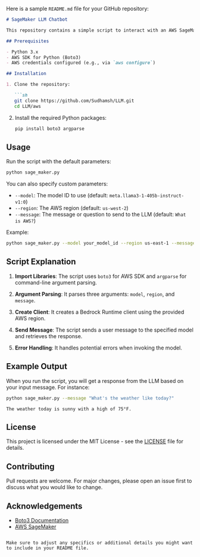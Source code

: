 Here is a sample `README.md` file for your GitHub repository:

```markdown
# SageMaker LLM Chatbot

This repository contains a simple script to interact with an AWS SageMaker Large Language Model (LLM) using the Bedrock Runtime client.

## Prerequisites

- Python 3.x
- AWS SDK for Python (Boto3)
- AWS credentials configured (e.g., via `aws configure`)

## Installation

1. Clone the repository:

   ```sh
   git clone https://github.com/Sudhamsh/LLM.git
   cd LLM/aws
   ```

2. Install the required Python packages:

   ```sh
   pip install boto3 argparse
   ```

## Usage

Run the script with the default parameters:

```sh
python sage_maker.py
```

You can also specify custom parameters:

- `--model`: The model ID to use (default: `meta.llama3-1-405b-instruct-v1:0`)
- `--region`: The AWS region (default: `us-west-2`)
- `--message`: The message or question to send to the LLM (default: `What is AWS?`)

Example:

```sh
python sage_maker.py --model your_model_id --region us-east-1 --message "Tell me a joke."
```

## Script Explanation

1. **Import Libraries**: The script uses `boto3` for AWS SDK and `argparse` for command-line argument parsing.

2. **Argument Parsing**: It parses three arguments: `model`, `region`, and `message`.

3. **Create Client**: It creates a Bedrock Runtime client using the provided AWS region.

4. **Send Message**: The script sends a user message to the specified model and retrieves the response.

5. **Error Handling**: It handles potential errors when invoking the model.

## Example Output

When you run the script, you will get a response from the LLM based on your input message. For instance:

```sh
python sage_maker.py --message "What's the weather like today?"
```

```plaintext
The weather today is sunny with a high of 75°F.
```

## License

This project is licensed under the MIT License - see the [LICENSE](LICENSE) file for details.

## Contributing

Pull requests are welcome. For major changes, please open an issue first to discuss what you would like to change.

## Acknowledgements

- [Boto3 Documentation](https://boto3.amazonaws.com/v1/documentation/api/latest/index.html)
- [AWS SageMaker](https://aws.amazon.com/sagemaker/)

```

Make sure to adjust any specifics or additional details you might want to include in your README file.
